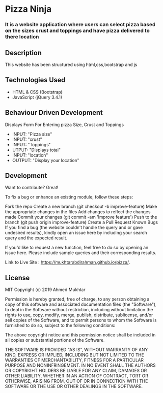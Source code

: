 # Pizza Ninja

### It is a website application where users can select pizza based on the sizes crust and toppings and have pizza delivered to there location

## Description
This website has been structured using html,css,bootstrap and js 

## Technologies Used
- HTML & CSS (Bootstrap)
- JavaScript (jQuery 3.4.1)

## Behaviour Driven Development
Displays Form For Entering pizza  Size, Crust and Toppings
- INPUT: "Pizza size"
- INPUT: "crust"
- INPUT: "Toppings"
- UTPUT: "Displays total"
- INPUT: "location"
- OUTPUT: "Display your location"

## Development
Want to contribute? Great!

To fix a bug or enhance an existing module, follow these steps:

Fork the repo
Create a new branch (git checkout -b improve-feature)
Make the appropriate changes in the files
Add changes to reflect the changes made
Commit your changes (git commit -am 'Improve feature')
Push to the branch (git push origin improve-feature)
Create a Pull Request
Known Bugs
If you find a bug (the website couldn't handle the query and or gave undesired results), kindly open an issue here by including your search query and the expected result.

If you'd like to request a new function, feel free to do so by opening an issue here. Please include sample queries and their corresponding results.

Link to Live Site : https://mukhtarabdirahman.github.io/pizza/.
## License
MIT Copyright (c) 2019 Ahmed Mukhtar

Permission is hereby granted, free of charge, to any person obtaining a copy of this software and associated documentation files (the "Software"), to deal in the Software without restriction, including without limitation the rights to use, copy, modify, merge, publish, distribute, sublicense, and/or sell copies of the Software, and to permit persons to whom the Software is furnished to do so, subject to the following conditions:

The above copyright notice and this permission notice shall be included in all copies or substantial portions of the Software.

THE SOFTWARE IS PROVIDED "AS IS", WITHOUT WARRANTY OF ANY KIND, EXPRESS OR IMPLIED, INCLUDING BUT NOT LIMITED TO THE WARRANTIES OF MERCHANTABILITY, FITNESS FOR A PARTICULAR PURPOSE AND NONINFRINGEMENT. IN NO EVENT SHALL THE AUTHORS OR COPYRIGHT HOLDERS BE LIABLE FOR ANY CLAIM, DAMAGES OR OTHER LIABILITY, WHETHER IN AN ACTION OF CONTRACT, TORT OR OTHERWISE, ARISING FROM, OUT OF OR IN CONNECTION WITH THE SOFTWARE OR THE USE OR OTHER DEALINGS IN THE SOFTWARE.